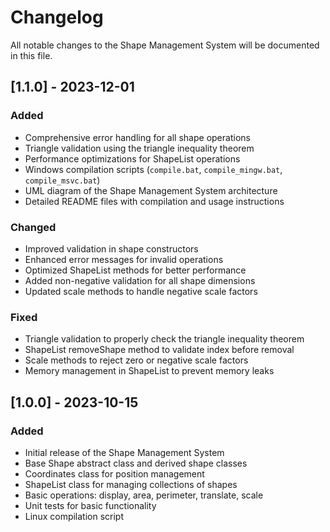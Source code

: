 # Changelog

All notable changes to the Shape Management System will be documented in this file.

## [1.1.0] - 2023-12-01

### Added
- Comprehensive error handling for all shape operations
- Triangle validation using the triangle inequality theorem
- Performance optimizations for ShapeList operations
- Windows compilation scripts (`compile.bat`, `compile_mingw.bat`, `compile_msvc.bat`)
- UML diagram of the Shape Management System architecture
- Detailed README files with compilation and usage instructions

### Changed
- Improved validation in shape constructors
- Enhanced error messages for invalid operations
- Optimized ShapeList methods for better performance
- Added non-negative validation for all shape dimensions
- Updated scale methods to handle negative scale factors

### Fixed
- Triangle validation to properly check the triangle inequality theorem
- ShapeList removeShape method to validate index before removal
- Scale methods to reject zero or negative scale factors
- Memory management in ShapeList to prevent memory leaks

## [1.0.0] - 2023-10-15

### Added
- Initial release of the Shape Management System
- Base Shape abstract class and derived shape classes
- Coordinates class for position management
- ShapeList class for managing collections of shapes
- Basic operations: display, area, perimeter, translate, scale
- Unit tests for basic functionality
- Linux compilation script 